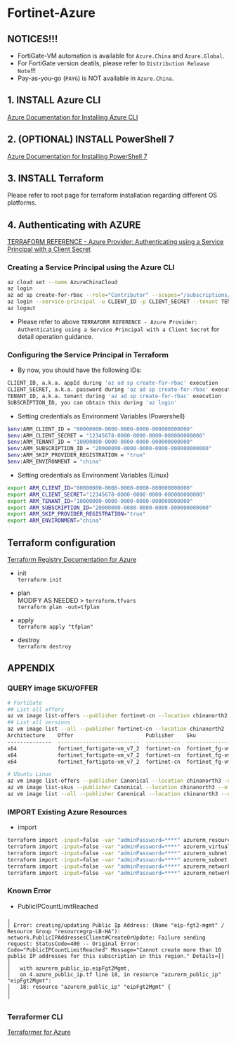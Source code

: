# Fortinet-Azure

## NOTICES!!!
* FortiGate-VM automation is available for `Azure.China` and `Azure.Global`.  
* For FortiGate version deatils, please refer to `Distribution Release Note`!!!  
* Pay-as-you-go (`PAYG`) is NOT available in `Azure.China`.  



## 1. INSTALL Azure CLI
[Azure Documentation for Installing Azure CLI](https://learn.microsoft.com/en-us/cli/azure/)

## 2. (OPTIONAL) INSTALL PowerShell 7
[Azure Documentation for Installing PowerShell 7](https://docs.microsoft.com/en-us/powershell/scripting/install/installing-powershell-core-on-windows)

## 3. INSTALL Terraform
Please refer to root page for terraform installation regarding different OS platforms.

## 4. Authenticating with AZURE
[TERRAFORM REFERENCE - Azure Provider: Authenticating using a Service Principal with a Client Secret](https://registry.terraform.io/providers/hashicorp/azurerm/latest/docs/guides/service_principal_client_secret)

### Creating a Service Principal using the Azure CLI
``` sh
az cloud set --name AzureChinaCloud
az login
az ad sp create-for-rbac --role="Contributor" --scopes="/subscriptions/20000000-0000-0000-0000-000000000000"
az login --service-principal -u CLIENT_ID -p CLIENT_SECRET --tenant TENANT_ID
az logout
```

* Please refer to above `TERRAFORM REFERENCE - Azure Provider: Authenticating using a Service Principal with a Client Secret` for detail operation guidance. 

### Configuring the Service Principal in Terraform
* By now, you should have the following IDs:  
``` sh
CLIENT_ID, a.k.a. appId during 'az ad sp create-for-rbac' execution
CLIENT_SECRET, a.k.a. password during 'az ad sp create-for-rbac' execution
TENANT_ID, a.k.a. tenant during 'az ad sp create-for-rbac' execution
SUBSCRIPTION_ID, you can obtain this during 'az login'
```

* Setting credentials as Environment Variables (Powershell) 
``` sh  
$env:ARM_CLIENT_ID = "00000000-0000-0000-0000-000000000000"
$env:ARM_CLIENT_SECRET = "12345678-0000-0000-0000-000000000000"
$env:ARM_TENANT_ID = "10000000-0000-0000-0000-000000000000"
$env:ARM_SUBSCRIPTION_ID = "20000000-0000-0000-0000-000000000000"
$env:ARM_SKIP_PROVIDER_REGISTRATION = "true"
$env:ARM_ENVIRONMENT = "china"
```

* Setting credentials as Environment Variables (Linux)  
``` sh
export ARM_CLIENT_ID="00000000-0000-0000-0000-000000000000"
export ARM_CLIENT_SECRET="12345678-0000-0000-0000-000000000000"
export ARM_TENANT_ID="10000000-0000-0000-0000-000000000000"
export ARM_SUBSCRIPTION_ID="20000000-0000-0000-0000-000000000000"
export ARM_SKIP_PROVIDER_REGISTRATION="true"
export ARM_ENVIRONMENT="china"
```

## Terraform configuration
[Terraform Registry Documentation for Azure](https://registry.terraform.io/providers/hashicorp/azurerm/latest/docs)  
* init  
`terraform init`

* plan  
MODIFY AS NEEDED > `terraform.tfvars`  
`terraform plan -out=tfplan`

* apply  
`terraform apply "tfplan"`

* destroy  
`terraform destroy`


## APPENDIX
### QUERY image SKU/OFFER
``` sh
# FortiGate
## List all offers
az vm image list-offers --publisher fortinet-cn --location chinanorth2 -o table
## List all versions
az vm image list --all --publisher fortinet-cn --location chinanorth2 --offer fortinet_fortigate-vm_v7_2 --sku fortinet_fg-vm_7_2 -o table
Architecture    Offer                       Publisher    Sku                 Urn                                                              Version
--------------  --------------------------  -----------  ------------------  ---------------------------------------------------------------  ---------
x64             fortinet_fortigate-vm_v7_2  fortinet-cn  fortinet_fg-vm_7_2  fortinet-cn:fortinet_fortigate-vm_v7_2:fortinet_fg-vm_7_2:6.4.9  6.4.9
x64             fortinet_fortigate-vm_v7_2  fortinet-cn  fortinet_fg-vm_7_2  fortinet-cn:fortinet_fortigate-vm_v7_2:fortinet_fg-vm_7_2:7.0.6  7.0.6
x64             fortinet_fortigate-vm_v7_2  fortinet-cn  fortinet_fg-vm_7_2  fortinet-cn:fortinet_fortigate-vm_v7_2:fortinet_fg-vm_7_2:7.2.0  7.2.0

# Ubuntu Linux
az vm image list-offers --publisher Canonical --location chinanorth3 -o table
az vm image list-skus --publisher Canonical --location chinanorth3 --offer 0001-com-ubuntu-server-focal-daily -o table
az vm image list --all --publisher Canonical --location chinanorth3 --offer 0001-com-ubuntu-server-focal-daily --sku 20_04-daily-lts -o table
```

### IMPORT Existing Azure Resources
* import  
``` sh
terraform import -input=false -var "adminPassword=****" azurerm_resource_group.resourceGrp /subscriptions/00000000-0000-0000-0000-000000000000/resourceGroups/resourcegrp-ngfw
terraform import -input=false -var "adminPassword=****" azurerm_virtual_network.vnetNgfw /subscriptions/00000000-0000-0000-0000-000000000000/resourceGroups/resourcegrp-ngfw/providers/Microsoft.Network/virtualNetworks/VNET-SECURITY
terraform import -input=false -var "adminPassword=****" azurerm_subnet.subnetPublic /subscriptions/00000000-0000-0000-0000-000000000000/resourceGroups/resourcegrp-ngfw/providers/Microsoft.Network/virtualNetworks/VNET-SECURITY/subnets/subnet_public
terraform import -input=false -var "adminPassword=****" azurerm_subnet.subnetInternal /subscriptions/00000000-0000-0000-0000-000000000000/resourceGroups/resourcegrp-ngfw/providers/Microsoft.Network/virtualNetworks/VNET-SECURITY/subnets/subnet_internal
terraform import -input=false -var "adminPassword=****" azurerm_network_security_group.nsgFgtPublic /subscriptions/00000000-0000-0000-0000-000000000000/resourceGroups/resourcegrp-ngfw/providers/Microsoft.Network/networkSecurityGroups/nsg-fgt-public
terraform import -input=false -var "adminPassword=****" azurerm_network_security_group.nsgFgtInternal /subscriptions/00000000-0000-0000-0000-000000000000/resourceGroups/resourcegrp-ngfw/providers/Microsoft.Network/networkSecurityGroups/nsg-fgt-internal
```


### Known Error
* PublicIPCountLimitReached  
```
╷
│ Error: creating/updating Public Ip Address: (Name "eip-fgt2-mgmt" / Resource Group "resourcegrp-LB-HA"): network.PublicIPAddressesClient#CreateOrUpdate: Failure sending request: StatusCode=400 -- Original Error: Code="PublicIPCountLimitReached" Message="Cannot create more than 10 public IP addresses for this subscription in this region." Details=[]
│
│   with azurerm_public_ip.eipFgt2Mgmt,
│   on 4.azure_public_ip.tf line 18, in resource "azurerm_public_ip" "eipFgt2Mgmt":
│   18: resource "azurerm_public_ip" "eipFgt2Mgmt" {
│
╵
```

### Terraformer CLI
[Terraformer for Azure](https://github.com/GoogleCloudPlatform/terraformer/blob/master/docs/azure.md)  